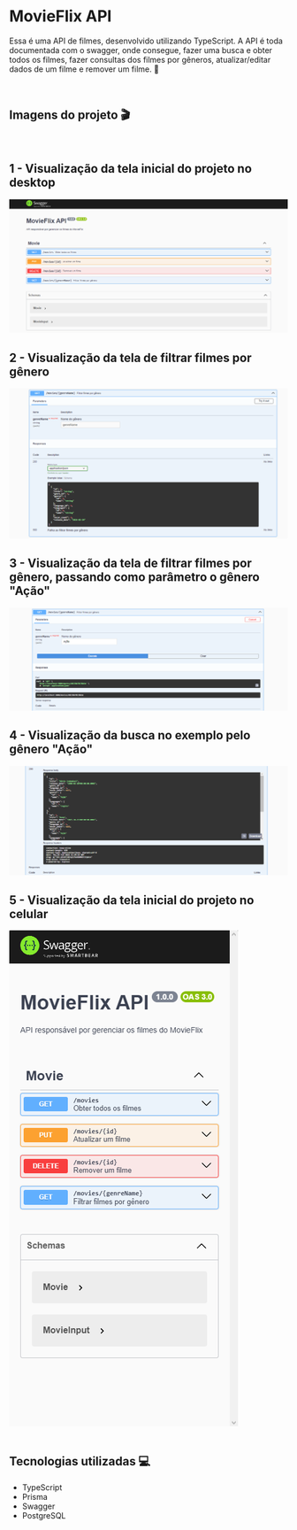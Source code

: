 # MovieFlix API
Essa é uma API de filmes, desenvolvido utilizando TypeScript. A API é toda documentada com o swagger, onde consegue, fazer uma busca e obter todos os filmes, fazer consultas dos filmes por gêneros, atualizar/editar dados de um filme e remover um filme. 🚀

<br>

## Imagens do projeto 🎬

<br>

## 1 - Visualização da tela inicial do projeto no desktop
<img src="./images/PC1.PNG" alt="Image da tela inicial do projeto no desktop">
<br>

## 2 - Visualização da tela de filtrar filmes por gênero
<img src="./images/PC2.PNG" alt="Image da tela de filtrar filmes por gênero">
<br>

## 3 - Visualização da tela de filtrar filmes por gênero, passando como parâmetro o gênero "Ação"
<img src="./images/PC3.PNG" alt="Image da tela de filtrar filmes por gênero, passando como parâmetro o gênero 'Ação'">
<br>

## 4 - Visualização da busca no exemplo pelo gênero "Ação"
<img src="./images/PC4.PNG" alt="Image da busca no exemplo pelo gênero 'Ação'">
<br>

## 5 - Visualização da tela inicial do projeto no celular
<img src="./images/Celular1.PNG" alt="Image da tela inicial do projeto no celular">
<br><br>

## Tecnologias utilizadas 💻
- TypeScript
- Prisma
- Swagger
- PostgreSQL

